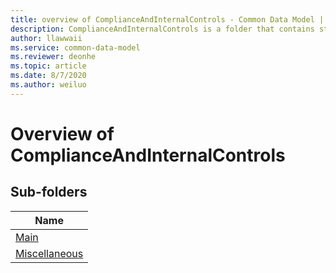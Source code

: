 ```yaml
---
title: overview of ComplianceAndInternalControls - Common Data Model | Microsoft Docs
description: ComplianceAndInternalControls is a folder that contains standard entities related to the Common Data Model.
author: llawwaii
ms.service: common-data-model
ms.reviewer: deonhe
ms.topic: article
ms.date: 8/7/2020
ms.author: weiluo
---
```


# Overview of ComplianceAndInternalControls


## Sub-folders

|Name|
|---|
|[Main](Main/overview.md)|
|[Miscellaneous](Miscellaneous/overview.md)|



